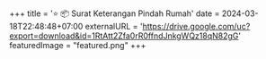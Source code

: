 +++
title = '⭐ 📦 Surat Keterangan Pindah Rumah'
date = 2024-03-18T22:48:48+07:00
externalURL = 'https://drive.google.com/uc?export=download&id=1RtAtt2Zfa0rR0ffndJnkgWQz18qN82gG'
featuredImage = "featured.png"
+++